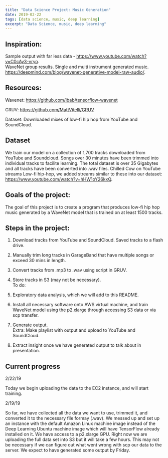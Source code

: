 ```yaml
---
title: "Data Science Project: Music Generation"
date: 2019-02-22
tags: [data science, music, deep learning]
excerpt: "Data Science, music, deep learning"
---
```



## Inspiration:

Sample output with far less data - <a href="https://www.youtube.com/watch?v=C0cAy3-vryo">https://www.youtube.com/watch?v=C0cAy3-vryo</a>.  
WaveNet group results. Single and multi instrument generated music. <a href="https://deepmind.com/blog/wavenet-generative-model-raw-audio/">https://deepmind.com/blog/wavenet-generative-model-raw-audio/</a>.

## Resources:

Wavenet: <a href="https://github.com/ibab/tensorflow-wavenet">https://github.com/ibab/tensorflow-wavenet</a>

GRUV: <a href="https://github.com/MattVitelli/GRUV">https://github.com/MattVitelli/GRUV</a>

Dataset: Downloaded mixes of low-fi hip hop from YouTube and SoundCloud.

## Dataset

We train our model on a collection of 1,700 tracks downloaded from YouTube and Soundcloud. Songs over 30 minutes have been trimmed into individual tracks to facilite learning. The total dataset is over 35 Gigabytes and all tracks have been converted into .wav files.
Chilled Cow on YouTube streams Low-fi hip-hop, we added streams similar to these into our dataset: <a href="https://www.youtube.com/watch?v=hHW1oY26kxQ">https://www.youtube.com/watch?v=hHW1oY26kxQ</a>.

## Goals of the project:

The goal of this project is to create a program that produces low-fi hip hop music generated by a WaveNet model that is trained on at least 1500 tracks.

## Steps in the project:

1. Download tracks from YouTube and SoundCloud. Saved tracks to a flash drive.
2. Manually trim long tracks in GarageBand that have multiple songs or exceed 30 mins in length.   
3. Convert tracks from .mp3 to .wav using script in GRUV.  
4. Store tracks in S3 (may not be necessary).   
To do:

5. Exploratory data analysis, which we will add to this README.
6. Install all necessary software onto AWS virtual machine, and train WaveNet model using the p2.xlarge through accessing S3 data or via scp transfer.
7. Generate output.  
Extra: Make playlist with output and upload to YouTube and SoundCloud.   
8. Extract insight once we have generated output to talk about in presentation.  

## Current progress

2/22/19

Today we begin uploading the data to the EC2 instance, and will start training.

2/19/19

So far, we have collected all the data we want to use, trimmed it, and converted it to the necessary file formay (.wav). We messed up and set up an instance with the default Amazon Linux machine image instead of the Deep Learning Ubuntu machine image which will have TensorFlow already installed on it. We have access to a p2.xlarge GPU. Right now we are uploading the full data set into S3 but it will take a few hours. This may not be necessary if we can figure out what went wrong with scp our data to the server. We expect to have generated some output by Friday.
